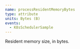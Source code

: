 ```yaml
---
name: processResidentMemoryBytes
type: attribute
units: Bytes (B)
events:
  - K8sSchedulerSample
---
```


Resident memory size, in bytes.